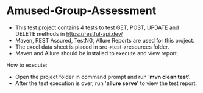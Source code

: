 # Amused-Group-Assessment

- This test project contains 4 tests to test GET, POST, UPDATE and DELETE methods in https://restful-api.dev/
- Maven, REST Assured, TestNG, Allure Reports are used for this project.
- The excel data sheet is placed in src->test->resources folder.
- Maven and Allure should be installed to execute and view report.

How to execute:
- Open the project folder in command prompt and run '**mvn clean test**'.
- After the test execution is over, run '**allure serve**' to view the test report.
